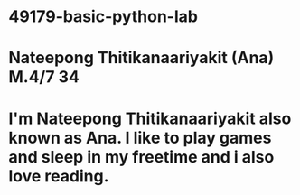 # 49179-basic-python-lab
# Nateepong Thitikanaariyakit (Ana) M.4/7 34
# I'm Nateepong Thitikanaariyakit also known as Ana. I like to play games and sleep in my freetime and i also love reading.
